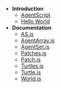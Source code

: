 - **Introduction**
  - [AgentScript](AgentScript.md)
  - [Hello World](HelloWorld.md)
- **Documentation**
  - [AS.js](AS.md)
  - [AgentArray.js](AgentArray.md)
  - [AgentSet.js](AgentSet.md)
  - [Patches.js](Patches.md)
  - [Patch.js](Patch.md)
  - [Turtles.js](Turtles.md)
  - [Turtle.js](Turtle.md)
  - [World.js](World.md)
